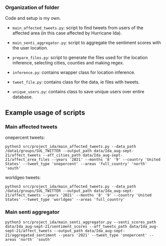 ### Organization of folder

Code and setup is my own.

- `main_affected_tweets.py`: script to find tweets from users of the affected area (in this case affected by Hurricane Ida).

- `main_senti_aggregator.py`: script to aggregate the sentiment scores with the user location.

- `prepare_files.py`: script to generate the files used for the location inference, selecting cities, counties and making regex.

- `inference.py`: contains wrapper class for location inference.

- `tweet_file.py`: contains class for the data, ie files with tweets. 

- `unique_users.py`: contains class to save unique users over entire database. 

## Example usage of scripts

### Main affected tweets
onepercent tweets:
```
python3 src/project_ida/main_affected_tweets.py --data_path /data1/groups/SUL_TWITTER --output_path data/Ida_aug-sept-21/affect_tweets --aff_cities_path data/Ida_aug-sept-21/affect_area_files --years '2021' --months '8' '9' --country 'United States' --tweet_type 'onepercent' --areas 'full_country' 'north' 'south' 
```

worldgeo tweets:
```
python3 src/project_ida/main_affected_tweets.py --data_path /data1/groups/SUL_TWITTER --output_path data/Ida_aug-sept-21/affect_tweets --years '2021' --months '8' '9' --country 'United States' --tweet_type 'worldgeo' --areas 'full_country'
```

### Main senti aggregator
```
python3 src/project_ida/main_senti_aggregator.py --senti_scores_path data/Ida_aug-sept-21/sentiment_scores --aff_tweets_path data/Ida_aug-sept-21/affect_tweets --output_path data/Ida_aug-sept-21/aggregated_sentiment --years '2021' --tweet_type 'onepercent' --areas 'north' 'south'
```
